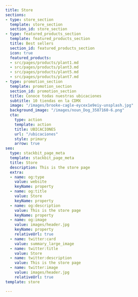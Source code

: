 ```yaml
---
title: Store
sections:
- type: store_section
  template: store_section
  section_id: store_section
- type: featured_products_section
  template: featured_products_section
  title: Best sellers
  section_id: featured_products_section
  icon: true
  featured_products:
  - src/pages/products/plant1.md
  - src/pages/products/plant3.md
  - src/pages/products/plant5.md
  - src/pages/products/plant7.md
- type: promotion_section
  template: promotion_section
  section_id: promotion_section
  title: Conoce todas nuestras ubicaciones
  subtitle: 10 tiendas en la CDMX
  image: "/images/brooke-cagle-eycex1e9eiy-unsplash.jpg"
  background_image: "/images/noun_Dog_3587160-6.png"
  cta:
    type: action
    template: action
    title: UBICACIONES
    url: "/ubicaciones"
    style: primary
    arrow: true
seo:
  type: stackbit_page_meta
  template: stackbit_page_meta
  title: Store
  description: This is the store page
  extra:
  - name: og:type
    value: website
    keyName: property
  - name: og:title
    value: Store
    keyName: property
  - name: og:description
    value: This is the store page
    keyName: property
  - name: og:image
    value: images/header.jpg
    keyName: property
    relativeUrl: true
  - name: twitter:card
    value: summary_large_image
  - name: twitter:title
    value: Store
  - name: twitter:description
    value: This is the store page
  - name: twitter:image
    value: images/header.jpg
    relativeUrl: true
template: store

---
```

